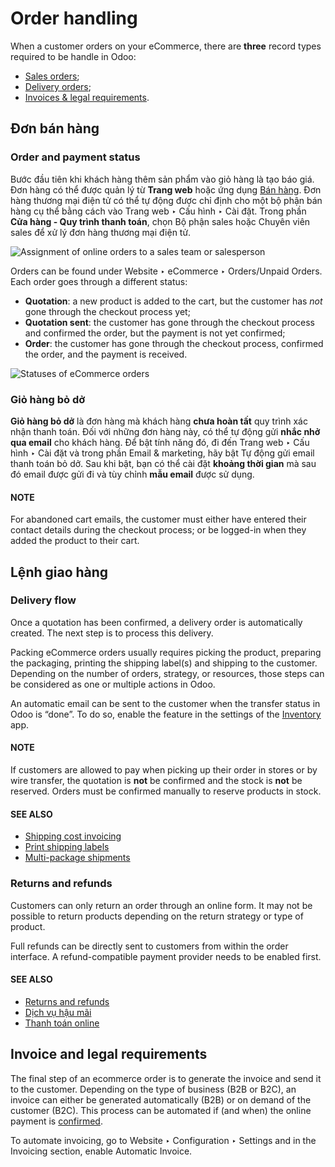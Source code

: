 # Order handling

When a customer orders on your eCommerce, there are **three** record types required to be handle in
Odoo:

- [Sales orders](#handling-sales);
- [Delivery orders](#handling-delivery);
- [Invoices & legal requirements](#handling-legal).

<a id="handling-sales"></a>

## Đơn bán hàng

### Order and payment status

Bước đầu tiên khi khách hàng thêm sản phẩm vào giỏ hàng là tạo báo giá. Đơn hàng có thể được quản lý từ **Trang web** hoặc ứng dụng [Bán hàng](../../sales/sales.md). Đơn hàng thương mại điện tử có thể tự động được chỉ định cho một bộ phận bán hàng cụ thể bằng cách vào Trang web ‣ Cấu hình ‣ Cài đặt. Trong phần **Cửa hàng - Quy trình thanh toán**, chọn Bộ phận sales hoặc Chuyên viên sales để xử lý đơn hàng thương mại điện tử.

![Assignment of online orders to a sales team or salesperson](applications/websites/ecommerce/order_handling/handling-salesteam.png)

Orders can be found under Website ‣ eCommerce ‣ Orders/Unpaid Orders. Each
order goes through a different status:

- **Quotation**: a new product is added to the cart, but the customer has *not* gone through the
  checkout process yet;
- **Quotation sent**: the customer has gone through the checkout process and confirmed the order,
  but the payment is not yet confirmed;
- **Order**: the customer has gone through the checkout process, confirmed the order, and the
  payment is received.

![Statuses of eCommerce orders](applications/websites/ecommerce/order_handling/handling-status.png)

### Giỏ hàng bỏ dở

**Giỏ hàng bỏ dở** là đơn hàng mà khách hàng **chưa hoàn tất** quy trình xác nhận thanh toán. Đối với những đơn hàng này, có thể tự động gửi **nhắc nhở qua email** cho khách hàng. Để bật tính năng đó, đi đến Trang web ‣ Cấu hình ‣ Cài đặt và trong phần Email & marketing, hãy bật Tự động gửi email thanh toán bỏ dở. Sau khi bật, bạn có thể cài đặt **khoảng thời gian** mà sau đó email được gửi đi và tùy chỉnh **mẫu email** được sử dụng.

#### NOTE
For abandoned cart emails, the customer must either have entered their contact details during the
checkout process; or be logged-in when they added the product to their cart.

<a id="handling-delivery"></a>

## Lệnh giao hàng

### Delivery flow

Once a quotation has been confirmed, a delivery order is automatically created. The next step is to
process this delivery.

Packing eCommerce orders usually requires picking the product, preparing the packaging, printing the
shipping label(s) and shipping to the customer. Depending on the number of orders, strategy, or
resources, those steps can be considered as one or multiple actions in Odoo.

An automatic email can be sent to the customer when the transfer status in Odoo is “done”. To do so,
enable the feature in the settings of the
[Inventory](../../inventory_and_mrp/inventory.md) app.

#### NOTE
If customers are allowed to pay when picking up their order in stores or by wire transfer, the
quotation is **not** be confirmed and the stock is **not** be reserved. Orders must be confirmed
manually to reserve products in stock.

#### SEE ALSO
- [Shipping cost invoicing](../../inventory_and_mrp/inventory/shipping_receiving/setup_configuration/invoicing.md)
- [Print shipping labels](../../inventory_and_mrp/inventory/shipping_receiving/setup_configuration/labels.md)
- [Multi-package shipments](../../inventory_and_mrp/inventory/shipping_receiving/setup_configuration/multipack.md)

### Returns and refunds

Customers can only return an order through an online form. It may not be possible to return products
depending on the return strategy or type of product.

Full refunds can be directly sent to customers from within the order interface. A refund-compatible
payment provider needs to be enabled first.

#### SEE ALSO
- [Returns and refunds](../../sales/sales/products_prices/returns.md)
- [Dịch vụ hậu mãi](../../services/helpdesk/advanced/after_sales.md)
- [Thanh toán online](../../finance/payment_providers.md)

<a id="handling-legal"></a>

## Invoice and legal requirements

The final step of an ecommerce order is to generate the invoice and send it to the customer.
Depending on the type of business (B2B or B2C), an invoice can either be generated automatically
(B2B) or on demand of the customer (B2C). This process can be automated if (and when) the online
payment is [confirmed](#handling-sales).

To automate invoicing, go to Website ‣ Configuration ‣ Settings and in the
Invoicing section, enable Automatic Invoice.
